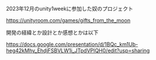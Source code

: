 2023年12月のunity1weekに参加した奴のプロジェクト

https://unityroom.com/games/gifts_from_the_moon

開発の経緯とか設計とか感想とかは以下

https://docs.google.com/presentation/d/1BQc_km1Ub-heg42kMhy_EhdjFSBVLW1i_JTpdVPlQH0/edit?usp=sharing
